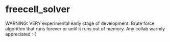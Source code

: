 # freecell_solver

WARNING: VERY experimental early stage of development. Brute force algorithm that runs forever or until it runs out of memory.  Any collab warmly appreciated :-)
